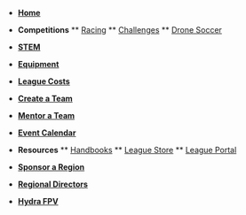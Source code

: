 <!-- docs/_sidebar.md -->

* [**Home**](/ "Youth Drone Sports Championships")
* **Competitions**
** [Racing](racing.md "YDSC - Racing")
** [Challenges](challenges.md)
** [Drone Soccer](soccer.md)

* [**STEM**](stem.md)

* [**Equipment**](equipment.md)
* [**League Costs**](costs.md)
* [**Create a Team**](createteam.md)
* [**Mentor a Team**](mentors.md)
* [**Event Calendar**](calendar.md)

* **Resources**
** [Handbooks](handbooks.md)
** [League Store](https://hydrafpv.square.site/shop/parts/2)
** [League Portal](https://app.youthdronesports.org)

* [**Sponsor a Region**](sponsors.md)

* [**Regional Directors**](directors.md)

* [**Hydra FPV**](https://www.hydrafpv.com)
